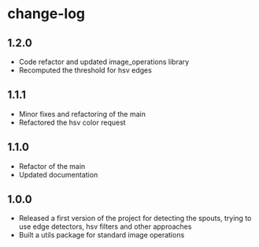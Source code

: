 # change-log

## 1.2.0

* Code refactor and updated image_operations library
* Recomputed the threshold for hsv edges


## 1.1.1

* Minor fixes and refactoring of the main
* Refactored the hsv color request


## 1.1.0

* Refactor of the main
* Updated documentation


## 1.0.0

* Released a first version of the project for detecting the spouts, trying to use edge detectors, hsv filters and other approaches
* Built a utils package for standard image operations
